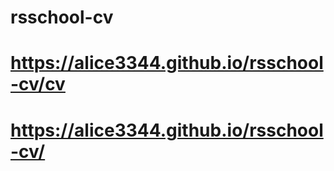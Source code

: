 # rsschool-cv
# https://alice3344.github.io/rsschool-cv/cv
# https://alice3344.github.io/rsschool-cv/
